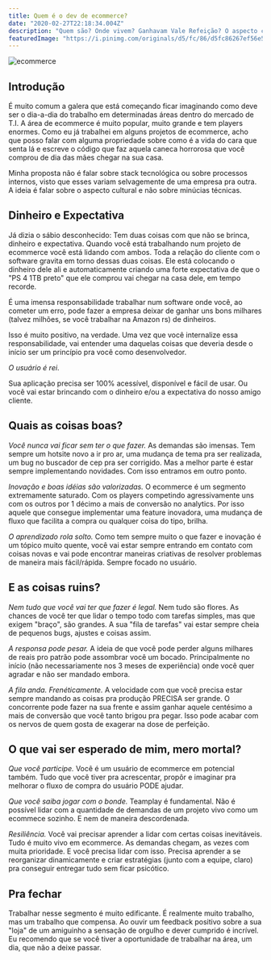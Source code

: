 ```yaml
---
title: Quem é o dev de ecommerce?
date: "2020-02-27T22:18:34.004Z"
description: "Quem são? Onde vivem? Ganhavam Vale Refeição? O aspecto cultural do dev de ecommerces"
featuredImage: "https://i.pinimg.com/originals/d5/fc/86/d5fc86267ef56e5fdcaa4487b66cef2a.jpg"
---
```


![ecommerce](https://i.pinimg.com/originals/d5/fc/86/d5fc86267ef56e5fdcaa4487b66cef2a.jpg)

## Introdução

É muito comum a galera que está começando ficar imaginando como deve ser o dia-a-dia do trabalho em determinadas áreas dentro do mercado de T.I. A área de ecommerce é muito popular, muito grande e tem players enormes. Como eu já trabalhei em alguns projetos de ecommerce, acho que posso falar com alguma propriedade sobre como é a vida do cara que senta lá e escreve o código que faz aquela caneca horrorosa que você comprou de dia das mães chegar na sua casa.

Minha proposta não é falar sobre stack tecnológica ou sobre processos internos, visto que esses variam selvagemente de uma empresa pra outra. A ideia é falar sobre o aspecto cultural e não sobre minúcias técnicas.

## Dinheiro e Expectativa

Já dizia o sábio desconhecido: Tem duas coisas com que não se brinca, dinheiro e expectativa. Quando você está trabalhando num projeto de ecommerce você está lidando com ambos. Toda a relação do cliente com o software gravita em torno dessas duas coisas. Ele está colocando o dinheiro dele ali e automaticamente criando uma forte expectativa de que o "PS 4 1TB preto" que ele comprou vai chegar na casa dele, em tempo recorde.

É uma imensa responsabilidade trabalhar num software onde você, ao cometer um erro, pode fazer a empresa deixar de ganhar uns bons milhares (talvez milhões, se você trabalhar na Amazon rs) de dinheiros.

Isso é muito positivo, na verdade. Uma vez que você internalize essa responsabilidade, vai entender uma daquelas coisas que deveria desde o início ser um princípio pra você como desenvolvedor.

_O usuário é rei_.

Sua aplicação precisa ser 100% acessível, disponível e fácil de usar. Ou você vai estar brincando com o dinheiro e/ou a expectativa do nosso amigo cliente.

## Quais as coisas boas?

_Você nunca vai ficar sem ter o que fazer._ As demandas são imensas. Tem sempre um hotsite novo a ir pro ar, uma mudança de tema pra ser realizada, um bug no buscador de cep pra ser corrigido. Mas a melhor parte é estar sempre implementando novidades. Com isso entramos em outro ponto.

_Inovação e boas idéias são valorizadas._ O ecommerce é um segmento extremamente saturado. Com os players competindo agressivamente uns com os outros por 1 décimo a mais de conversão no analytics. Por isso aquele que consegue implementar uma feature inovadora, uma mudança de fluxo que facilita a compra ou qualquer coisa do tipo, brilha.

_O aprendizado rola solto._ Como tem sempre muito o que fazer e inovação é um tópico muito quente, você vai estar sempre entrando em contato com coisas novas e vai pode encontrar maneiras criativas de resolver problemas de maneira mais fácil/rápida. Sempre focado no usuário.

## E as coisas ruins?

_Nem tudo que você vai ter que fazer é legal._ Nem tudo são flores. As chances de você ter que lidar o tempo todo com tarefas simples, mas que exigem "braço", são grandes. A sua "fila de tarefas" vai estar sempre cheia de pequenos bugs, ajustes e coisas assim.

_A responsa pode pesar._ A ideia de que você pode perder alguns milhares de reais pro patrão pode assombrar você um bocado. Principalmente no início (não necessariamente nos 3 meses de experiência) onde você quer agradar e não ser mandado embora.

_A fila anda. Frenéticamente._ A velocidade com que você precisa estar sempre mandando as coisas pra produção PRECISA ser grande. O concorrente pode fazer na sua frente e assim ganhar aquele centésimo a mais de conversão que você tanto brigou pra pegar. Isso pode acabar com os nervos de quem gosta de exagerar na dose de perfeição.

## O que vai ser esperado de mim, mero mortal?

_Que você participe._ Você é um usuário de ecommerce em potencial também. Tudo que você tiver pra acrescentar, propôr e imaginar pra melhorar o fluxo de compra do usuário PODE ajudar.

_Que você saiba jogar com o bonde._ Teamplay é fundamental. Não é possível lidar com a quantidade de demandas de um projeto vivo como um ecommece sozinho. E nem de maneira descordenada.

_Resiliência._ Você vai precisar aprender a lidar com certas coisas inevitáveis. Tudo é muito vivo em ecommerce. As demandas chegam, as vezes com muita prioridade. E você precisa lidar com isso. Precisa aprender a se reorganizar dinamicamente e criar estratégias (junto com a equipe, claro) pra conseguir entregar tudo sem ficar psicótico.

## Pra fechar

Trabalhar nesse segmento é muito edificante. É realmente muito trabalho, mas um trabalho que compensa. Ao ouvir um feedback positivo sobre a sua "loja" de um amiguinho a sensação de orgulho e dever cumprido é incrível. Eu recomendo que se você tiver a oportunidade de trabalhar na área, um dia, que não a deixe passar.
